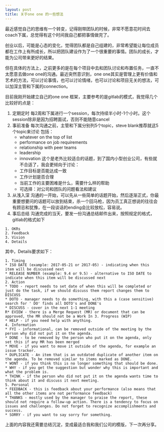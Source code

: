 ```yaml
---
layout: post
title: 关于one one 的一些想法
---
```

最近感觉自己的思维有一个转变，记得刚带团队的时候，非常不愿意花时间去coach下属，总觉得有这个时间我自己都把事情做完了。 

创业以后，可能是心态的变化，觉得团队都是自己组建的，非常希望能让每位成员都在工作上有所成长，所以把团队建设作为了一个很重要的事情。团队的成长，才能为公司带来更好的结果。 

但在具体的方法上，之前更多的是在每个项目中去和团队讨论和布置任务，一直不太愿意去做one one的沟通。最近突然意识到，one one其实是管理上更有价值和艺术的方法，可以讨论事情，也可以讨论情绪，也可以讨论和项目无关的想法，可以加深主管和下属的connection。

目前我刚开始建立自己的one one 框架，主要参考的是gitlab的模式，我觉得几个比较好的点是：

1. 定期定时
每2周和下属进行一个session，每次持续半小时-1个小时。这个session除非是因为招聘面试，否则不能随意cancel
2. 事前准备
每次沟通之前，主管和下属分别列5个topic，steve blank推荐就这5个topic来讨论
包括：
	* whatever on the top of list
	* performance on job requirements
	* relationship with peer teams
	* leadership
	* innovation
这个是老外比较适合的话题，到了国内小型创业公司，有些就不合适了，我会更倾向于讨论：
	* 工作目标是否能达成一致
	* 工作计划是否合理
	* 当前工作的主要困难是什么，需要什么样的帮助
	* 可选择：对公司和团队的问题看法和建议
3. 从浅入深
沟通的一开始，可以先从一些简单的话题开始，然后逐渐正式，你最重要想要问的话题可以放到结束，杀一个回马枪，因为员工真正想说的往往会有顾忌和犹豫，在一段谈话的ending会比较放松，容易说。
4. 事后总结
沟通完成的当天，要发一份沟通总结邮件出来，按照规定的格式，gitlab的格式如下

```
1. OKRs
2. Feedback
3. Vision
4. Details
```
其中，Details要求如下：


```
1. Timing
* ISO DATE (example: 2017-05-21 or 2017-05) - indicating when this item will be discussed next
* RELEASE NUMBER (example: 9.4 or 9.5) - alternative to ISO DATE to indicate when this item will be discussed next
2. Action
* TODO - report needs to set date of when this will be completed or just do the task, if we should discuss them report changes them to DISCUSS
* DOTO - manager needs to do something, with this a (case sensitive) search for ' DO' finds all DOTO's and DONE's
* DISCUSS - cover in the next 1-1 meeting
R* EVIEW - there is a Merge Request (MR) or document that can be approved, the MR should not be a Work In 3. Progress (WIP)
* HELP - if you need help with anything.
4. Information
* FYI - informational, can be removed outside of the meeting by the person why did not put it on the agenda.
* DONE - to be removed by the person who put it on the agenda, only set this if any MR has been merged
* MOVE - if you want to move it outside of the agenda, for example an issue tracker.
* DUPLICATE - An item that is an outdated duplicate of another item on the agenda. To be removed similar to items marked as DONE.
* WONT - if you think this is no longer something that should be done.
* WHY - if you get the suggestion but wonder why this is important and what the problem is.
* THINK - if the person who did not put it on the agenda wants time to think about it and discuss it next meeting.
5. Personal
* FEEDBACK - this is feedback about your performance (also means that all the other items are not performance feedback)
* THANKS - mostly used by the manager to praise the report, these should not require a follow-up action. There is a tendency to focus on issues and challenges. Do not forget to recognize accomplishments and success.
* SORRY - if you want to say sorry for something.
```
上面的内容我还需要总结沉淀，变成最适合我和我们公司的模版，下一次再分享。


